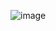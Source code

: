 ![image](https://github.com/heesoo-park/ForCodeKata/assets/80674868/7b0cd593-ab25-475f-b2e5-8ca93132fce4)
